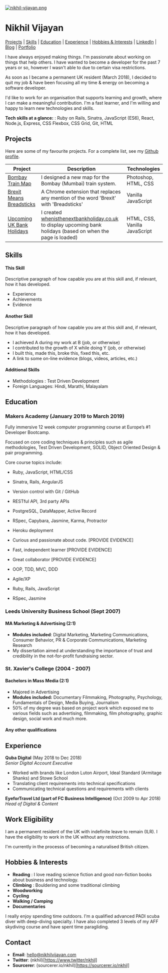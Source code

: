 [![nikhil-vijayan.png](https://i.postimg.cc/K8Y8L6Z9/nikhil-vijayan.png)](https://postimg.cc/HVfm1P85)
# Nikhil Vijayan

[Projects](#projects) | [Skills](#skills) | [Education](#education) | [Experience](#experience) | [Hobbies & Interests](#hobbies-and-interests) | [LinkedIn](https://www.linkedin.com/in/nikhilvijayan/) | [Blog](https://medium.com/@nkhilv/) | [Portfolio](http://www.nikhilvijayan.com)

I have always enjoyed making things. I'm passionate about working on things that help others. I have wanted to become a developer for the past 7 years or so, however I wasn't able to due to certain visa restrictions. 

As soon as I became a permanent UK resident (March 2018), I decided to quit my job & have been focusing all my time & energy on becoming a software developer. 

I'd like to work for an organisation that supports learning and growth, where I can make a meaningful contribution. I'm a fast learner, and I'm willing and happy to learn new technologies and skills.

**Tech skills at a glance:** : Ruby on Rails, Sinatra, JavaScript (ES6), React, Node.js, Express, CSS Flexbox, CSS Grid, Git, HTML

## Projects

Here are some of my favourite projects. For a complete list, see my [Github profile](https://github.com/nkhil/).

| Project   | Description | Technologies |
|---        |---         |---           |
|[Bombay Train Map](http://bombaytra.in/) | I designed a new map for the Bombay (Mumbai) train system. | Photoshop, HTML, CSS |
|[Brexit Means Breadsticks](https://github.com/nkhil/Brexit_means_Breadsticks) | A Chrome extension that replaces any mention of the word 'Brexit' with 'Breadsticks' | Vanilla JavaScript |
|[Upcoming UK Bank Holidays](https://github.com/nkhil/UK-bank-holidays-using-fetch-API) | I created [whenisthenextbankholiday.co.uk](http://www.whenisthenextbankholiday.co.uk) to display upcoming bank holidays (based on when the page is loaded) | HTML, CSS, Vanilla JavaScript |

## Skills

#### This Skill

Descriptive paragraph of how capable you are at this skill and, if relevant, how it has developed.

- Experience
- Achievements
- Evidence

#### Another Skill

Descriptive paragraph of how capable you are at this skill and, if relevant, how it has developed.

- I achieved A during my work at B (job, or otherwise)
- I contributed to the growth of X while doing Y (job, or otherwise)
- I built this, made this, broke this, fixed this, etc.
- A link to some on-line evidence (blogs, videos, articles, etc.)

#### Additional Skills

- Methodologies : Test Driven Development
- Foreign Languages: Hindi, Marathi, Malayalam

## Education

### Makers Academy (January 2019 to March 2019)

Fully immersive 12 week computer programming course at Europe’s #1 Developer Bootcamp. 

Focused on core coding techniques & principles such as agile methodologies, Test Driven Development, SOLID, Object Oriented Design & pair programming.

Core course topics include: 

- Ruby, JavaScript, HTML/CSS
- Sinatra, Rails, AngularJS
- Version control with Git / GitHub
- RESTful API, 3rd party APIs
- PostgreSQL, DataMapper, Active Record
- RSpec, Capybara, Jasmine, Karma, Protractor
- Heroku deployment

- Curious and passionate about code. [PROVIDE EVIDENCE]
- Fast, independent learner [PROVIDE EVIDENCE]
- Great collaborator [PROVIDE EVIDENCE]

- OOP, TDD, MVC, DDD
- Agile/XP
- Ruby, Rails, JavaScript
- RSpec, Jasmine

### Leeds University Business School (Sept 2007)
#### MA Marketing & Advertising (2:1)

- **Modules included**: Digital Marketing, Marketing Communications, Consumer Behavior, PR & Corporate Communications, Marketing Research
- My dissertation aimed at understanding the importance of trust and credibility in the not-for-profit fundraising sector. 


### St. Xavier's College (2004 - 2007)
#### Bachelors in Mass Media (2:1)

- Majored in Advertising
- **Modules included:** Documentary Filmmaking, Photography, Psychology, Fundamentals of Design, Media Buying, Journalism
- 50% of my degree was based on project work which exposed me to various fields such as advertising, filmmaking, film photography, graphic design, social work and much more. 

#### Any other qualifications

## Experience

**Quba Digital** (May 2018 to Dec 2018)    
*Senior Digital Account Executive*  

- Worked with brands like London Luton Airport, Ideal Standard (Armitage Shanks) and Stowe School
- Translating client requirements into technical specifications
- Communicating technical questions and requirements with clients

**EyeforTravel Ltd (part of FC Business Intelligence)** (Oct 2009 to Apr 2018)   
*Head of Digital & Content*  

## Work Eligibility

I am a permanent resident of the UK with indefinite leave to remain (ILR). I have the eligibility to work in the UK without any restrictions. 

I'm currently in the processs of becoming a naturalised British citizen.

## Hobbies & Interests

- **Reading** : I love reading science fiction and good non-fiction books about business and technology.
- **Climbing** : Bouldering and some traditional climbing
- **Woodworking**
- **Cycling**
- **Walking / Camping**
- **Documentaries** 

I really enjoy spending time outdoors. I'm a qualified advanced PADI scuba diver with deep-diving specialty. I have also completed 3 levels of my AFF skydiving course and have spent time paragliding.

## Contact

- **Email**: hello@nikhilvijayan.com
- **Twitter**: (nkhil)[https://www.twitter/nkhil]
- **Sourcerer**: (sourcerer.io/nkhil)[https://sourcerer.io/nkhil]